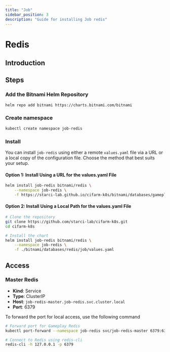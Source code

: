 ```yaml
---
title: "Job"
sidebar_position: 3
description: "Guide for installing Job redis"
---
```

# Redis
## Introduction

## Steps
### Add the Bitnami Helm Repository
```bash
helm repo add bitnami https://charts.bitnami.com/bitnami
```
### Create namespace
```bash
kubectl create namespace job-redis
```
### Install
You can install `job-redis` using either a remote `values.yaml` file via a URL or a local copy of the configuration file. Choose the method that best suits your setup.
#### Option 1: Install Using a URL for the values.yaml File
```bash
helm install job-redis bitnami/redis \
    --namespace job-redis \
    -f https://starci-lab.github.io/cifarm-k8s/bitnami/databases/gameplay-postgresql/values.yaml
```
#### Option 2: Install Using a Local Path for the values.yaml File
```bash
# Clone the repository
git clone https://github.com/starci-lab/cifarm-k8s.git
cd cifarm-k8s

# Install the chart
helm install job-redis bitnami/redis \
    --namespace job-redis \
    -f ./bitnami/databases/redis/job/values.yaml
```
## Access 
### Master Redis
- **Kind**: Service  
- **Type**: ClusterIP  
- **Host**: `job-redis-master.job-redis.svc.cluster.local`  
- **Port**: 6379

To forward the port for local access, use the following command
```bash
# Forward port for Gameplay Redis
kubectl port-forward --namespace job-redis svc/job-redis-master 6379:6379

# Connect to Redis using redis-cli
redis-cli -h 127.0.0.1 -p 6379
```